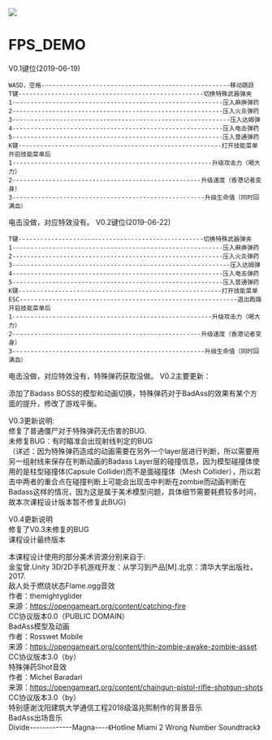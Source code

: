 ![](https://img.shields.io/badge/license-GPL3.0-green.svg)
# FPS_DEMO
V0.1键位(2019-06-19)

	WASD，空格----------------------------------------------------移动跳跃
	T键---------------------------------------------------切换特殊武器弹夹
	1----------------------------------------------------------压入麻痹弹药
	2----------------------------------------------------------压入火炎弹药
	3------------------------------------------------------------压入达姆弹
	4----------------------------------------------------------压入电击弹药
	5----------------------------------------------------------压入普通弹药
	K键--------------------------------------------------------打开技能菜单
	开启技能菜单后
	1-------------------------------------------------------升级攻击力（喝大力）
	2----------------------------------------------------升级速度（香港记者变身）
	3-----------------------------------------------------升级生命值（同时回满血）
电击没做，对应特效没有。
V0.2键位(2019-06-22)

```
T键---------------------------------------------------切换特殊武器弹夹
1----------------------------------------------------------压入麻痹弹药
2----------------------------------------------------------压入火炎弹药
3------------------------------------------------------------压入达姆弹
4----------------------------------------------------------压入电击弹药
5----------------------------------------------------------压入普通弹药
K键--------------------------------------------------------打开技能菜单
ESC------------------------------------------------------------退出跑路
开启技能菜单后
1-------------------------------------------------------升级攻击力（喝大力）
2----------------------------------------------------升级速度（香港记者变身）
3-----------------------------------------------------升级生命值（同时回满血）
```

电击没做，对应特效没有，特殊弹药获取没做。
V0.2主要更新：

添加了Badass BOSS的模型和动画切换，特殊弹药对于BadAss的效果有某个方面的提升，修改了游戏平衡。

V0.3更新说明:  
修复了普通僵尸对于特殊弹药无伤害的BUG.  
未修复BUG：有时瞄准会出现射线判定的BUG  
（详述：因为特殊弹药造成的动画需要在另外一个layer层进行判断，所以需要用另一组射线来保存在判断动画的Badass Layer层的碰撞信息，因为模型碰撞体使用的是柱型碰撞体(Capsule Collider)而不是面碰撞体（Mesh Collider），所以若击中两者的重合点在碰撞判断上可能会出现击中判断在zombie而动画判断在Badass这样的情况，因为这是属于美术模型问题，具体细节需要耗费较多时间，故本次课程设计版本暂不修复此BUG）

V0.4更新说明  
修复了V0.3未修复的BUG  
课程设计最终版本  



本课程设计使用的部分美术资源分别来自于:  
金玺曾.Unity 3D/2D手机游戏开发：从学习到产品[M].北京：清华大学出版社，2017.  
敌人处于燃烧状态Flame.ogg音效   
作者：themightyglider  
来源：https://opengameart.org/content/catching-fire   
CC协议版本0.0（PUBLIC DOMAIN）  
BadAss模型及动画  
作者：Rosswet Mobile  
来源：https://opengameart.org/content/thin-zombie-awake-zombie-asset  
CC协议版本3.0（by）  
特殊弹药Shot音效  
	作者：Michel Baradari  
	来源：https://opengameart.org/content/chaingun-pistol-rifle-shotgun-shots  
CC协议版本3.0（by）  
特别感谢沈阳建筑大学通信工程2018级温兆熙制作的背景音乐  
BadAss出场音乐  
Divide-------------Magna----《Hotline Miami 2 Wrong Number Soundtrack》  
